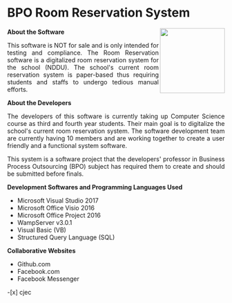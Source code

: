 # BPO Room Reservation System
<img src="https://github.com/najlaButucan/bpo-reservation-system/blob/master/reserve-icon_rnd1.png" align="right" width="150px" height="150px" /> 

<strong>About the Software</strong>
<br/>
<p align="justify">This software is NOT for sale and is only intended for testing and compliance. The Room Reservation software is a digitalized room reservation system for the school (NDDU). The school's current room reservation system is paper-based thus requiring students and staffs to undergo tedious manual efforts.</p>

<strong>About the Developers</strong>
<br/>
<p align="justify">The developers of this software is currently taking up Computer Science course as third and fourth year students. Their main goal is to digitalize the school's current room reservation system. The software development team are currently having 10 members and are working together to create a user friendly and a functional system software.</p>

<p align="justify">This system is a software project that the developers' professor in Business Process Outsourcing (BPO) subject has required them to create and should be submitted before finals.</p>

<strong>Development Softwares and Programming Languages Used</strong>
<ul>
  <li>Microsoft Visual Studio 2017</li>
  <li>Microsoft Office Visio 2016</li>
  <li>Microsoft Office Project 2016</li>
  <li>WampServer v3.0.1</li>
  <li>Visual Basic (VB)</li>
  <li>Structured Query Language (SQL)</li>
</ul>

<strong>Collaborative Websites</strong>
<ul>
  <li>Github.com</li>
  <li>Facebook.com</li>
  <li>Facebook Messenger</li>
</ul>
-[x] cjec
